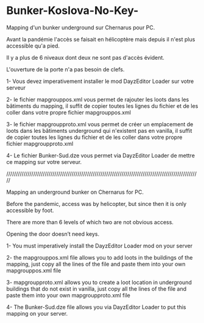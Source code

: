 # Bunker-Koslova-No-Key-

Mapping d'un bunker underground sur Chernarus pour PC.

Avant la pandémie l'accès se faisait en hélicoptère mais depuis il n'est plus accessible qu'a pied.

Il y a plus de 6 niveaux dont deux ne sont pas d'accès évident.

L'ouverture de la porte n'a pas besoin de clefs.

1- Vous devez imperativement installer le mod DayzEditor Loader sur votre serveur

2- le fichier mapgrouppos.xml vous permet de rajouter les loots dans les bâtiments du mapping, il suffit de copier toutes les lignes du fichier et de les coller dans votre propre fichier mapgrouppos.xml 

3- le fichier mapgroupproto.xml vous permet de créer un emplacement de loots dans les bâtiments underground qui n'existent pas en vanilla, il suffit de copier toutes les lignes du fichier et de les coller dans votre propre fichier mapgroupproto.xml

4- Le fichier Bunker-Sud.dze vous permet via DayzEditor Loader de mettre ce mapping sur votre serveur.

/////////////////////////////////////////////////////////////////////////////////////////////////////

Mapping an underground bunker on Chernarus for PC.

Before the pandemic, access was by helicopter, but since then it is only accessible by foot.

There are more than 6 levels of which two are not obvious access.

Opening the door doesn’t need keys.

1- You must imperatively install the DayzEditor Loader mod on your server

2- the mapgrouppos.xml file allows you to add loots in the buildings of the mapping, just copy all the lines of the file and paste them into your own mapgrouppos.xml file 

3- mapgroupproto.xml allows you to create a loot location in underground buildings that do not exist in vanilla, just copy all the lines of the file and paste them into your own mapgroupproto.xml file

4- The Bunker-Sud.dze file allows you via DayzEditor Loader to put this mapping on your server.


